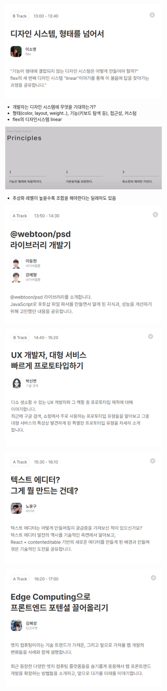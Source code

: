 ![Untitled](../assets/7c6e167a16b7.png)

- 개발자는 디자인 시스템에 무엇을 기대하는가?
- 형태(color, layout, weight..), 기능(키보드 탐색 등), 접근성, 커스텀
- flex의 디자인시스템 linear
  
![Untitled](../assets/21194d3d4a43.png)

- 추상화 레벨이 높을수록 조합을 해야한다는 딜레마도 있음

![Untitled](../assets/6163797e40d9.png)

![Untitled](../assets/917778db49ab.png)

![Untitled](../assets/59d188efcff4.png)

![Untitled](../assets/9e5ecd4b0794.png)